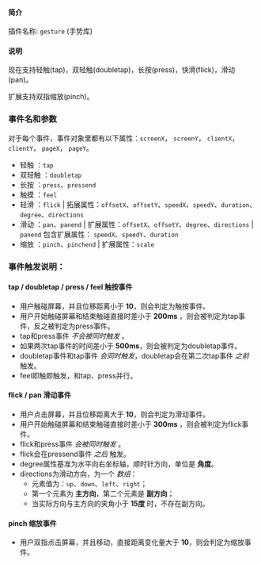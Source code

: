 #### 简介

插件名称: `gesture` (手势库)

#### 说明


现在支持轻触(tap)，双轻触(doubletap)，长按(press)，快滑(flick)，滑动(pan)。

扩展支持双指缩放(pinch)。

### 事件名和参数

对于每个事件，事件对象里都有以下属性：`screenX`， `screenY`， `clientX`， `clientY`， `pageX`， `pageY`。

* 轻触 ：`tap`
* 双轻触 ：`doubletap`
* 长按 ：`press`、`pressend`
* 触摸 ：`feel`
* 轻滑 ：`flick`  | 拓展属性：`offsetX`、`offsetY`、`speedX`、`speedY`、`duration`、`degree`、`directions`
* 滑动 ：`pan`、`panend` | 扩展属性：`offsetX`、`offsetY`、`degree`、`directions` | `panend` 包含扩展属性： `speedX`、`speedY`、`duration`
* 缩放 ：`pinch`、`pinchend` | 扩展属性：`scale`


### 事件触发说明：

#### tap / doubletap / press / feel 触按事件

* 用户触碰屏幕，并且位移距离小于 **10**，则会判定为触按事件。
* 用户开始触碰屏幕和结束触碰直接时差小于 **200ms** ，则会被判定为tap事件，反之被判定为press事件。
* tap和press事件 *不会被同时触发* 。
* 如果两次tap事件的时间差小于 **500ms**，则会被判定为doubletap事件。
* doubletap事件和tap事件 *会同时触发*，doubletap会在第二次tap事件 *之前* 触发。
* feel即触即触发，和tap、press并行。

#### flick / pan 滑动事件

* 用户点击屏幕，并且位移距离大于 **10**，则会判定为滑动事件。
* 用户开始触碰屏幕和结束触碰直接时差小于 **300ms** ，则会被判定为flick事件。
* flick和press事件 *会被同时触发* 。
* flick会在pressend事件 *之后* 触发。
* degree属性基准为水平向右坐标轴，顺时针方向，单位是 **角度**。
* directions为滑动方向，为一个 *数组*：
  * 元素值为：`up`、`down`、`left`、`right`；
  * 第一个元素为 **主方向**，第二个元素是 **副方向**；
  * 当实际方向与主方向的夹角小于 **15度** 时，不存在副方向。

#### pinch 缩放事件

* 用户双指点击屏幕，并且移动，直接距离变化量大于 **10**，则会判定为缩放事件。
